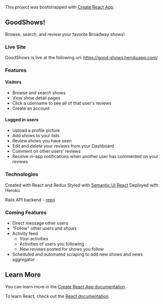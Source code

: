 This project was bootstrapped with [Create React App](https://github.com/facebook/create-react-app).

## GoodShows!

Browse, search, and review your favorite Broadway shows! 

### Live Site
GoodShows is live at the following url:
https://good-shows.herokuapp.com/

### Features
#### Visitors
 - Browse and search shows
 - View show detail pages 
 - Click a username to see all of that user's reviews
 - Create an account

 #### Logged in users
 - Upload a profile picture
 - Add shows to your lists
 - Review shows you have seen
 - Edit and delete your reviews from your Dashboard
 - Comment on other users' reviews
 - Receive in-app notifications when another user has commented on your reviews

### Technologies

Created with React and Redux
Styled with [Semantic UI React](https://react.semantic-ui.com/)
Deployed with Heroku

Rails API backend - [repo](https://github.com/slaloggia/goodshows-api)

### Coming Features
- Direct message other users
- "Follow" other users and shows
- Activity feed 
    - Your activities
    - Activities of users you following
    - New reviews posted for shows you follow
- Scheduled and automated scraping to add new shows and news aggregator


## Learn More

You can learn more in the [Create React App documentation](https://facebook.github.io/create-react-app/docs/getting-started).

To learn React, check out the [React documentation](https://reactjs.org/).


